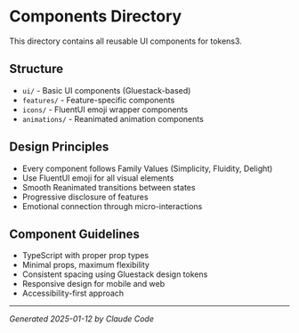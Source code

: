 # Components Directory

This directory contains all reusable UI components for tokens3.

## Structure
- `ui/` - Basic UI components (Gluestack-based)
- `features/` - Feature-specific components
- `icons/` - FluentUI emoji wrapper components
- `animations/` - Reanimated animation components

## Design Principles
- Every component follows Family Values (Simplicity, Fluidity, Delight)
- Use FluentUI emoji for all visual elements
- Smooth Reanimated transitions between states
- Progressive disclosure of features
- Emotional connection through micro-interactions

## Component Guidelines
- TypeScript with proper prop types
- Minimal props, maximum flexibility
- Consistent spacing using Gluestack design tokens
- Responsive design for mobile and web
- Accessibility-first approach

---
*Generated 2025-01-12 by Claude Code*